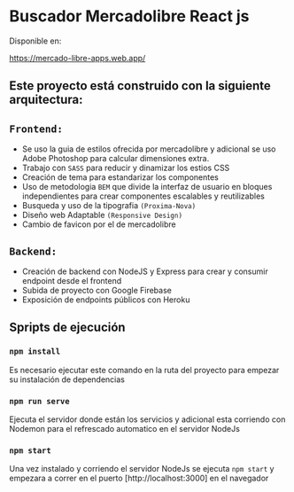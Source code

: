 # Buscador Mercadolibre React js

Disponible en:

https://mercado-libre-apps.web.app/

## Este proyecto está construido con la siguiente arquitectura:

## `Frontend:` 

- Se uso la guia de estilos ofrecida por mercadolibre y adicional se uso Adobe Photoshop para calcular dimensiones extra.
- Trabajo con `SASS` para reducir y dinamizar los estios CSS
- Creación de tema para estandarizar los componentes
- Uso de metodologia `BEM` que divide la interfaz de usuario en bloques independientes para crear componentes escalables y reutilizables
- Busqueda y uso de la tipografia `(Proxima-Nova)`
- Diseño web Adaptable `(Responsive Design)`
- Cambio de favicon por el de mercadolibre

## `Backend:` 

- Creación de backend con NodeJS y Express para crear y consumir endpoint desde el frontend
- Subida de proyecto con Google Firebase 
- Exposición de endpoints públicos con Heroku

## Spripts de ejecución


### `npm install`

Es necesario ejecutar este comando en la ruta del proyecto para empezar su instalación de dependencias

### `npm run serve`

Ejecuta el servidor donde están los servicios y adicional esta corriendo con Nodemon para el refrescado automatico en el servidor NodeJs

### `npm start`

Una vez instalado y corriendo el servidor NodeJs se ejecuta `npm start` y empezara a correr en el puerto [http://localhost:3000] en el navegador



